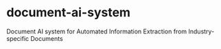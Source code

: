 # document-ai-system
Document AI system for Automated Information Extraction from Industry-specific Documents
